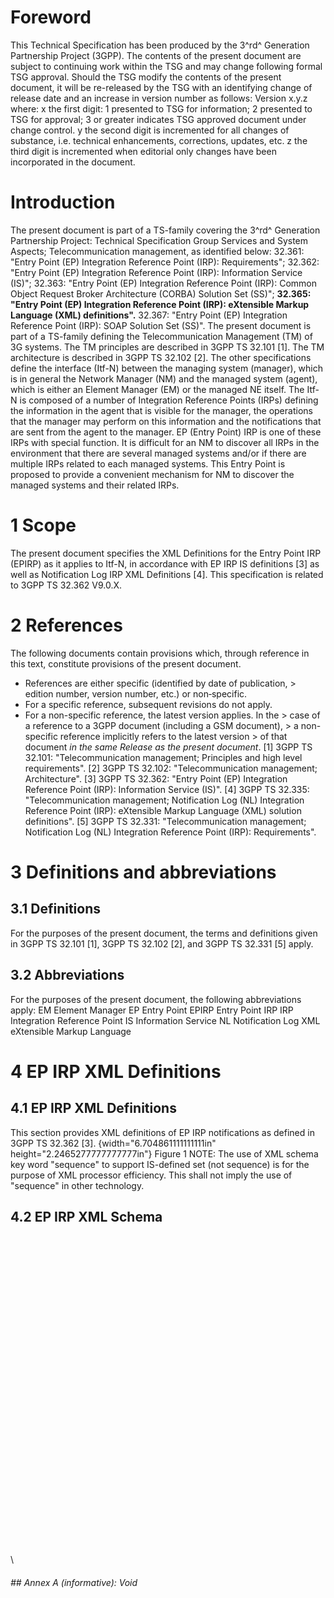 # Foreword
This Technical Specification has been produced by the 3^rd^ Generation
Partnership Project (3GPP).
The contents of the present document are subject to continuing work within the
TSG and may change following formal TSG approval. Should the TSG modify the
contents of the present document, it will be re-released by the TSG with an
identifying change of release date and an increase in version number as
follows:
Version x.y.z
where:
x the first digit:
1 presented to TSG for information;
2 presented to TSG for approval;
3 or greater indicates TSG approved document under change control.
y the second digit is incremented for all changes of substance, i.e. technical
enhancements, corrections, updates, etc.
z the third digit is incremented when editorial only changes have been
incorporated in the document.
# Introduction
The present document is part of a TS-family covering the 3^rd^ Generation
Partnership Project: Technical Specification Group Services and System
Aspects; Telecommunication management, as identified below:
32.361: \"Entry Point (EP) Integration Reference Point (IRP): Requirements\";
32.362: \"Entry Point (EP) Integration Reference Point (IRP): Information
Service (IS)\";
32.363: \"Entry Point (EP) Integration Reference Point (IRP): Common Object
Request Broker Architecture (CORBA) Solution Set (SS)\";
**32.365: \"Entry Point (EP) Integration Reference Point (IRP): eXtensible
Markup Language (XML) definitions\".**
32.367: \"Entry Point (EP) Integration Reference Point (IRP): SOAP Solution
Set (SS)\".
The present document is part of a TS-family defining the Telecommunication
Management (TM) of 3G systems.
The TM principles are described in 3GPP TS 32.101 [1]. The TM architecture is
described in 3GPP TS 32.102 [2].
The other specifications define the interface (Itf-N) between the managing
system (manager), which is in general the Network Manager (NM) and the managed
system (agent), which is either an Element Manager (EM) or the managed NE
itself. The Itf-N is composed of a number of Integration Reference Points
(IRPs) defining the information in the agent that is visible for the manager,
the operations that the manager may perform on this information and the
notifications that are sent from the agent to the manager. EP (Entry Point)
IRP is one of these IRPs with special function.
It is difficult for an NM to discover all IRPs in the environment that there
are several managed systems and/or if there are multiple IRPs related to each
managed systems. This Entry Point is proposed to provide a convenient
mechanism for NM to discover the managed systems and their related IRPs.
# 1 Scope
The present document specifies the XML Definitions for the Entry Point IRP
(EPIRP) as it applies to Itf-N, in accordance with EP IRP IS definitions [3]
as well as Notification Log IRP XML Definitions [4].
This specification is related to 3GPP TS 32.362 V9.0.X.
# 2 References
The following documents contain provisions which, through reference in this
text, constitute provisions of the present document.
  * References are either specific (identified by date of publication, > edition number, version number, etc.) or non‑specific.
  * For a specific reference, subsequent revisions do not apply.
  * For a non-specific reference, the latest version applies. In the > case of a reference to a 3GPP document (including a GSM document), > a non-specific reference implicitly refers to the latest version > of that document _in the same Release as the present document_.
[1] 3GPP TS 32.101: \"Telecommunication management; Principles and high level
requirements\".
[2] 3GPP TS 32.102: \"Telecommunication management; Architecture\".
[3] 3GPP TS 32.362: \"Entry Point (EP) Integration Reference Point (IRP):
Information Service (IS)\".
[4] 3GPP TS 32.335: \"Telecommunication management; Notification Log (NL)
Integration Reference Point (IRP): eXtensible Markup Language (XML) solution
definitions\".
[5] 3GPP TS 32.331: \"Telecommunication management; Notification Log (NL)
Integration Reference Point (IRP): Requirements\".
# 3 Definitions and abbreviations
## 3.1 Definitions
For the purposes of the present document, the terms and definitions given in
3GPP TS 32.101 [1], 3GPP TS 32.102 [2], and 3GPP TS 32.331 [5] apply.
## 3.2 Abbreviations
For the purposes of the present document, the following abbreviations apply:
EM Element Manager
EP Entry Point
EPIRP Entry Point IRP
IRP Integration Reference Point
IS Information Service
NL Notification Log
XML eXtensible Markup Language
# 4 EP IRP XML Definitions
## 4.1 EP IRP XML Definitions
This section provides XML definitions of EP IRP notifications as defined in
3GPP TS 32.362 [3].
{width="6.704861111111111in" height="2.2465277777777777in"}
Figure 1
NOTE: The use of XML schema key word "sequence" to support IS-defined set (not
sequence) is for the purpose of XML processor efficiency. This shall not imply
the use of "sequence" in other technology.
## 4.2 EP IRP XML Schema
\
\
\
\
\
\
\
\
\
\
\
\
\
\
\
\
\
\
\
\
\
\
\
\
\
\
\
\
\
\
\
###### ## Annex A (informative): Void
#